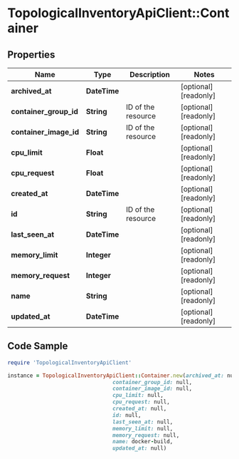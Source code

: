 # TopologicalInventoryApiClient::Container

## Properties

Name | Type | Description | Notes
------------ | ------------- | ------------- | -------------
**archived_at** | **DateTime** |  | [optional] [readonly] 
**container_group_id** | **String** | ID of the resource | [optional] [readonly] 
**container_image_id** | **String** | ID of the resource | [optional] [readonly] 
**cpu_limit** | **Float** |  | [optional] [readonly] 
**cpu_request** | **Float** |  | [optional] [readonly] 
**created_at** | **DateTime** |  | [optional] [readonly] 
**id** | **String** | ID of the resource | [optional] [readonly] 
**last_seen_at** | **DateTime** |  | [optional] [readonly] 
**memory_limit** | **Integer** |  | [optional] [readonly] 
**memory_request** | **Integer** |  | [optional] [readonly] 
**name** | **String** |  | [optional] [readonly] 
**updated_at** | **DateTime** |  | [optional] [readonly] 

## Code Sample

```ruby
require 'TopologicalInventoryApiClient'

instance = TopologicalInventoryApiClient::Container.new(archived_at: null,
                                 container_group_id: null,
                                 container_image_id: null,
                                 cpu_limit: null,
                                 cpu_request: null,
                                 created_at: null,
                                 id: null,
                                 last_seen_at: null,
                                 memory_limit: null,
                                 memory_request: null,
                                 name: docker-build,
                                 updated_at: null)
```


